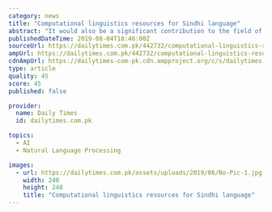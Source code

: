 ```yaml
---
category: news
title: "Computational linguistics resources for Sindhi language"
abstract: "It would also be a significant contribution to the field of Natural Language Processing for future research and development. The NLP is an interdisciplinary field, which has made use of artificial ..."
publishedDateTime: 2019-08-04T18:46:00Z
sourceUrl: https://dailytimes.com.pk/442732/computational-linguistics-resources-for-sindhi-language/
ampUrl: https://dailytimes.com.pk/442732/computational-linguistics-resources-for-sindhi-language/amp/
cdnAmpUrl: https://dailytimes-com-pk.cdn.ampproject.org/c/s/dailytimes.com.pk/442732/computational-linguistics-resources-for-sindhi-language/amp/
type: article
quality: 45
score: 45
published: false

provider:
  name: Daily Times
  id: dailytimes.com.pk

topics:
  - AI
  - Natural Language Processing

images:
  - url: https://dailytimes.com.pk/assets/uploads/2019/06/No-Pic-1.jpg
    width: 240
    height: 240
    title: "Computational linguistics resources for Sindhi language"
---
```

